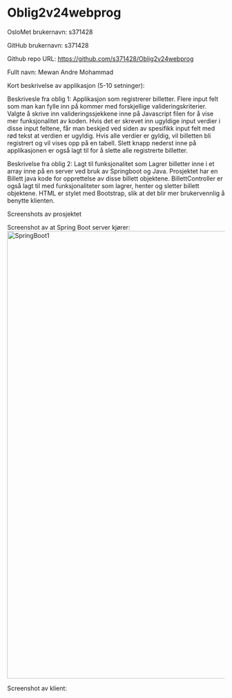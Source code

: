 # Oblig2v24webprog

OsloMet brukernavn: s371428

GitHub brukernavn: s371428

Github repo URL: https://github.com/s371428/Oblig2v24webprog

Fullt navn: Mewan Andre Mohammad

Kort beskrivelse av applikasjon (5-10 setninger):

Beskrivesle fra oblig 1: Applikasjon som registrerer billetter. Flere input felt som man kan fylle inn på kommer med forskjellige valideringskriterier. Valgte å skrive inn valideringssjekkene inne på Javascript filen for å vise mer funksjonalitet av koden. Hvis det er skrevet inn ugyldige input verdier i disse input feltene, får man beskjed ved siden av spesifikk input felt med rød tekst at verdien er ugyldig. Hvis alle verdier er gyldig, vil billetten bli registrert og vil vises opp på en tabell. Slett knapp nederst inne på applikasjonen er også lagt til for å slette alle registrerte billetter.

Beskrivelse fra oblig 2: Lagt til funksjonalitet som Lagrer billetter inne i et array inne på en server ved bruk av Springboot og Java. Prosjektet har en Billett java kode for opprettelse av disse billett objektene. BillettController er også lagt til med funksjonaliteter som lagrer, henter og sletter billett objektene. HTML er stylet med Bootstrap, slik at det blir mer brukervennlig å benytte klienten.

Screenshots av prosjektet

Screenshot av at Spring Boot server kjører:
<img width="1035" alt="SpringBoot1" src="https://github.com/s371428/Oblig2v24webprog/assets/143275500/2de54fe5-f7fc-477a-8ea2-2d532bcc47e6">

Screenshot av klient:

